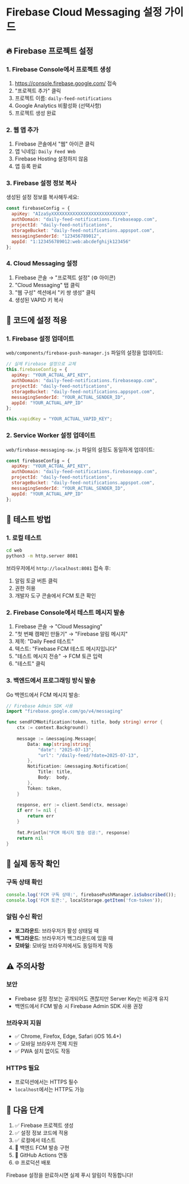 # Firebase Cloud Messaging 설정 가이드

## 🔥 **Firebase 프로젝트 설정**

### **1. Firebase Console에서 프로젝트 생성**
1. https://console.firebase.google.com/ 접속
2. "프로젝트 추가" 클릭
3. 프로젝트 이름: `daily-feed-notifications`
4. Google Analytics 비활성화 (선택사항)
5. 프로젝트 생성 완료

### **2. 웹 앱 추가**
1. Firebase 콘솔에서 "웹" 아이콘 클릭
2. 앱 닉네임: `Daily Feed Web`
3. Firebase Hosting 설정하지 않음
4. 앱 등록 완료

### **3. Firebase 설정 정보 복사**
생성된 설정 정보를 복사해두세요:
```javascript
const firebaseConfig = {
  apiKey: "AIzaSyXXXXXXXXXXXXXXXXXXXXXXXXXXXX",
  authDomain: "daily-feed-notifications.firebaseapp.com",
  projectId: "daily-feed-notifications", 
  storageBucket: "daily-feed-notifications.appspot.com",
  messagingSenderId: "123456789012",
  appId: "1:123456789012:web:abcdefghijk123456"
};
```

### **4. Cloud Messaging 설정**
1. Firebase 콘솔 → "프로젝트 설정" (⚙️ 아이콘)
2. "Cloud Messaging" 탭 클릭
3. "웹 구성" 섹션에서 "키 쌍 생성" 클릭
4. 생성된 VAPID 키 복사

## 🔧 **코드에 설정 적용**

### **1. Firebase 설정 업데이트**

`web/components/firebase-push-manager.js` 파일의 설정을 업데이트:

```javascript
// 실제 Firebase 설정으로 교체
this.firebaseConfig = {
  apiKey: "YOUR_ACTUAL_API_KEY",
  authDomain: "daily-feed-notifications.firebaseapp.com",
  projectId: "daily-feed-notifications",
  storageBucket: "daily-feed-notifications.appspot.com", 
  messagingSenderId: "YOUR_ACTUAL_SENDER_ID",
  appId: "YOUR_ACTUAL_APP_ID"
};

this.vapidKey = "YOUR_ACTUAL_VAPID_KEY";
```

### **2. Service Worker 설정 업데이트**

`web/firebase-messaging-sw.js` 파일의 설정도 동일하게 업데이트:

```javascript
const firebaseConfig = {
  apiKey: "YOUR_ACTUAL_API_KEY",
  authDomain: "daily-feed-notifications.firebaseapp.com", 
  projectId: "daily-feed-notifications",
  storageBucket: "daily-feed-notifications.appspot.com",
  messagingSenderId: "YOUR_ACTUAL_SENDER_ID",
  appId: "YOUR_ACTUAL_APP_ID"
};
```

## 🚀 **테스트 방법**

### **1. 로컬 테스트**
```bash
cd web
python3 -m http.server 8081
```

브라우저에서 `http://localhost:8081` 접속 후:
1. 알림 토글 버튼 클릭
2. 권한 허용
3. 개발자 도구 콘솔에서 FCM 토큰 확인

### **2. Firebase Console에서 테스트 메시지 발송**
1. Firebase 콘솔 → "Cloud Messaging"
2. "첫 번째 캠페인 만들기" → "Firebase 알림 메시지"
3. 제목: "Daily Feed 테스트"
4. 텍스트: "Firebase FCM 테스트 메시지입니다"
5. "테스트 메시지 전송" → FCM 토큰 입력
6. "테스트" 클릭

### **3. 백엔드에서 프로그래밍 방식 발송**

Go 백엔드에서 FCM 메시지 발송:

```go
// Firebase Admin SDK 사용
import "firebase.google.com/go/v4/messaging"

func sendFCMNotification(token, title, body string) error {
    ctx := context.Background()
    
    message := &messaging.Message{
        Data: map[string]string{
            "date": "2025-07-13",
            "url": "/daily-feed/?date=2025-07-13",
        },
        Notification: &messaging.Notification{
            Title: title,
            Body:  body,
        },
        Token: token,
    }
    
    response, err := client.Send(ctx, message)
    if err != nil {
        return err
    }
    
    fmt.Println("FCM 메시지 발송 성공:", response)
    return nil
}
```

## 📱 **실제 동작 확인**

### **구독 상태 확인**
```javascript
console.log('FCM 구독 상태:', firebasePushManager.isSubscribed());
console.log('FCM 토큰:', localStorage.getItem('fcm-token'));
```

### **알림 수신 확인**
- **포그라운드**: 브라우저가 활성 상태일 때
- **백그라운드**: 브라우저가 백그라운드에 있을 때
- **모바일**: 모바일 브라우저에서도 동일하게 작동

## ⚠️ **주의사항**

### **보안**
- Firebase 설정 정보는 공개되어도 괜찮지만 Server Key는 비공개 유지
- 백엔드에서 FCM 발송 시 Firebase Admin SDK 사용 권장

### **브라우저 지원**
- ✅ Chrome, Firefox, Edge, Safari (iOS 16.4+)
- ✅ 모바일 브라우저 전체 지원
- ✅ PWA 설치 없이도 작동

### **HTTPS 필요**
- 프로덕션에서는 HTTPS 필수
- `localhost`에서는 HTTP도 가능

## 🎯 **다음 단계**

1. ✅ Firebase 프로젝트 생성
2. ✅ 설정 정보 코드에 적용  
3. ✅ 로컬에서 테스트
4. 📧 백엔드 FCM 발송 구현
5. 🚀 GitHub Actions 연동
6. 🌐 프로덕션 배포

Firebase 설정을 완료하시면 실제 푸시 알림이 작동합니다!